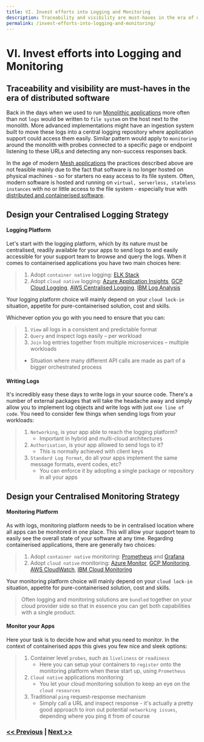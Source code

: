 ```yaml
---
title: VI. Invest efforts into Logging and Monitoring
description: Traceability and visibility are must-haves in the era of distributed software
permalink: /invest-efforts-into-logging-and-monitoring/
---
```


# VI. Invest efforts into Logging and Monitoring

## Traceability and visibility are must-haves in the era of distributed software

Back in the days when we used to run [Monolithic applications](https://en.wikipedia.org/wiki/Monolithic_application) more often than not `logs` would be written to `file system` on the host next to the monolith. More advanced implementations might have an ingestion system built to move these logs into a central logging repository where application support could access them easily. Similar pattern would apply to `monitoring` around the monolith with probes connected to a specific page or endpoint listening to these URLs and detecting any non-success responses back.

In the age of modern [Mesh applications](/adopt-mesh-app-and-service-architecture) the practices described above are not feasible mainly due to the fact that software is no longer hosted on physical machines - so for starters no easy access to its file system. Often, modern software is hosted and running on `virtual, serverless, stateless instances` with no or little access to the file system - especially true with [distributed and containerised software](/start-thinking-containers).

## Design your Centralised Logging Strategy

#### Logging Platform

Let's start with the logging platform, which by its nature must be centralised, readily available for your apps to send logs to and easily accessible for your support team to browse and query the logs. When it comes to containerised applications you have two main choices here:

> 1. Adopt `container native` logging: [ELK Stack](https://www.elastic.co/what-is/elk-stack)
> 2. Adopt `cloud native` logging: [Azure Application Insights](https://docs.microsoft.com/en-us/azure/azure-monitor/app/app-insights-overview), [GCP Cloud Logging](https://cloud.google.com/products/operations), [AWS Centralised Logging](https://aws.amazon.com/solutions/implementations/centralized-logging/), [IBM Log Analysis](https://cloud.ibm.com/docs/Log-Analysis-with-LogDNA?topic=Log-Analysis-with-LogDNA-getting-started)

Your logging platform choice will mainly depend on your `cloud lock-in` situation, appetite for pure-containerised solution, cost and skills.

Whichever option you go with you need to ensure that you can: 
> 1. `View` all logs in a consistent and predictable format
> 2. `Query` and inspect logs easily – per workload
> 3. `Join` log entries together from multiple microservices – multiple workloads
>   - Situation where many different API calls are made as part of a bigger orchestrated process

#### Writing Logs

It's incredibly easy these days to write logs in your source code. There's a number of external packages that will take the headache away and simply allow you to implement log objects and write logs with just `one line of code`. You need to consider few things when sending logs from your workloads:

> 1. `Networking`, is your app able to reach the logging platform?
>     - Important in hybrid and multi-cloud architectures
> 2. `Authorisation`, is your app allowed to send logs to it?
>     - This is normally achieved with client keys
> 3. `Standard Log Format`, do all your apps implement the same message formats, event codes, etc?
>     - You can enforce it by adopting a single package or repository in all your apps

## Design your Centralised Monitoring Strategy

#### Monitoring Platform

As with logs, monitoring platform needs to be in centralised location where all apps can be monitored in one place. This will allow your support team to easily see the overall state of your software at any time. Regarding containerised applications, there are generally two choices:

> 1. Adopt `container native` monitoring: [Prometheus](https://prometheus.io/) and [Grafana](https://grafana.com/)
> 2. Adopt `cloud native` monitoring: [Azure Monitor](https://azure.microsoft.com/en-gb/services/monitor/), [GCP Monitoring](https://cloud.google.com/monitoring), [AWS CloudWatch](https://aws.amazon.com/cloudwatch/), [IBM Cloud Monitoring](https://cloud.ibm.com/docs/Monitoring-with-Sysdig?topic=Monitoring-with-Sysdig-getting-started)

Your monitoring platform choice will mainly depend on your `cloud lock-in` situation, appetite for pure-containerised solution, cost and skills. 

> Often logging and monitoring solutions are `bundled` together on your cloud provider side so that in essence you can get both capabilities with a single product.

#### Monitor your Apps

Here your task is to decide how and what you need to monitor. In the context of containerised apps this gives you few nice and sleek options:

> 1. Container level `probes`, such as `liveliness` or `readiness`
>     - Here you can setup your containers to `register` onto the monitoring platform when these start up, using `Prometheus`
> 2. `Cloud native` applications monitoring
>     - You let your cloud monitoring solution to keep an eye on the `cloud resources`
> 3. Traditional `ping` request-response mechanism
>     - Simply call a URL and inspect response - it's actually a pretty good approach to iron out potential `networking issues`, depending where you ping it from of course

### [<< Previous](/start-early-with-cicd-and-automation) | [Next >>](/cloud-first-strategy-is-the-theme-of-the-day)
